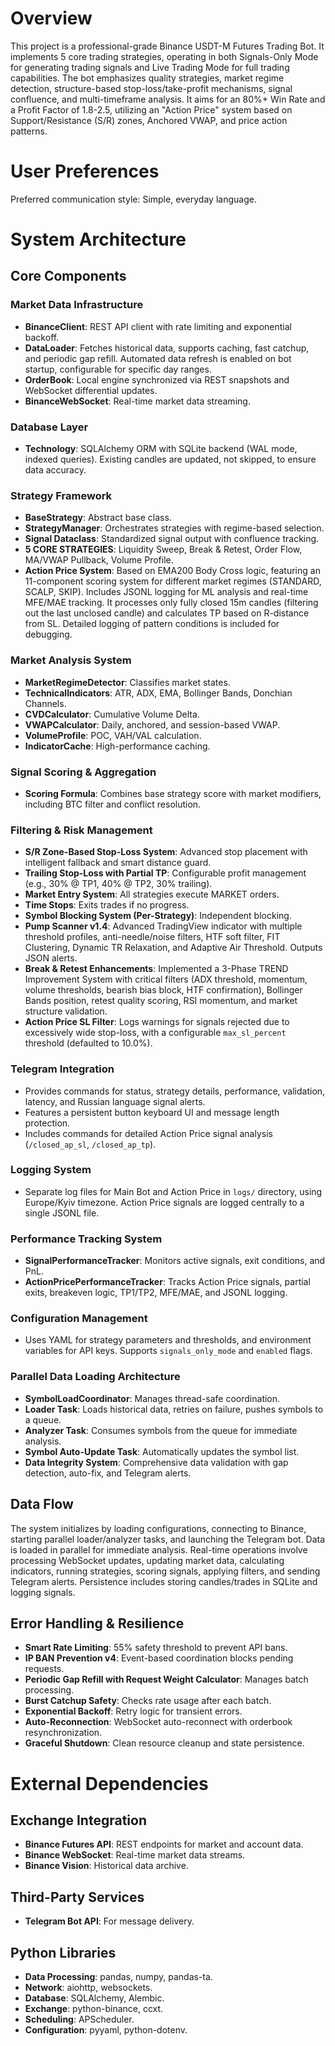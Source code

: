 # Overview

This project is a professional-grade Binance USDT-M Futures Trading Bot. It implements 5 core trading strategies, operating in both Signals-Only Mode for generating trading signals and Live Trading Mode for full trading capabilities. The bot emphasizes quality strategies, market regime detection, structure-based stop-loss/take-profit mechanisms, signal confluence, and multi-timeframe analysis. It aims for an 80%+ Win Rate and a Profit Factor of 1.8-2.5, utilizing an "Action Price" system based on Support/Resistance (S/R) zones, Anchored VWAP, and price action patterns.

# User Preferences

Preferred communication style: Simple, everyday language.

# System Architecture

## Core Components

### Market Data Infrastructure
- **BinanceClient**: REST API client with rate limiting and exponential backoff.
- **DataLoader**: Fetches historical data, supports caching, fast catchup, and periodic gap refill. Automated data refresh is enabled on bot startup, configurable for specific day ranges.
- **OrderBook**: Local engine synchronized via REST snapshots and WebSocket differential updates.
- **BinanceWebSocket**: Real-time market data streaming.

### Database Layer
- **Technology**: SQLAlchemy ORM with SQLite backend (WAL mode, indexed queries). Existing candles are updated, not skipped, to ensure data accuracy.

### Strategy Framework
- **BaseStrategy**: Abstract base class.
- **StrategyManager**: Orchestrates strategies with regime-based selection.
- **Signal Dataclass**: Standardized signal output with confluence tracking.
- **5 CORE STRATEGIES**: Liquidity Sweep, Break & Retest, Order Flow, MA/VWAP Pullback, Volume Profile.
- **Action Price System**: Based on EMA200 Body Cross logic, featuring an 11-component scoring system for different market regimes (STANDARD, SCALP, SKIP). Includes JSONL logging for ML analysis and real-time MFE/MAE tracking. It processes only fully closed 15m candles (filtering out the last unclosed candle) and calculates TP based on R-distance from SL. Detailed logging of pattern conditions is included for debugging.

### Market Analysis System
- **MarketRegimeDetector**: Classifies market states.
- **TechnicalIndicators**: ATR, ADX, EMA, Bollinger Bands, Donchian Channels.
- **CVDCalculator**: Cumulative Volume Delta.
- **VWAPCalculator**: Daily, anchored, and session-based VWAP.
- **VolumeProfile**: POC, VAH/VAL calculation.
- **IndicatorCache**: High-performance caching.

### Signal Scoring & Aggregation
- **Scoring Formula**: Combines base strategy score with market modifiers, including BTC filter and conflict resolution.

### Filtering & Risk Management
- **S/R Zone-Based Stop-Loss System**: Advanced stop placement with intelligent fallback and smart distance guard.
- **Trailing Stop-Loss with Partial TP**: Configurable profit management (e.g., 30% @ TP1, 40% @ TP2, 30% trailing).
- **Market Entry System**: All strategies execute MARKET orders.
- **Time Stops**: Exits trades if no progress.
- **Symbol Blocking System (Per-Strategy)**: Independent blocking.
- **Pump Scanner v1.4**: Advanced TradingView indicator with multiple threshold profiles, anti-needle/noise filters, HTF soft filter, FIT Clustering, Dynamic TR Relaxation, and Adaptive Air Threshold. Outputs JSON alerts.
- **Break & Retest Enhancements**: Implemented a 3-Phase TREND Improvement System with critical filters (ADX threshold, momentum, volume thresholds, bearish bias block, HTF confirmation), Bollinger Bands position, retest quality scoring, RSI momentum, and market structure validation.
- **Action Price SL Filter**: Logs warnings for signals rejected due to excessively wide stop-loss, with a configurable `max_sl_percent` threshold (defaulted to 10.0%).

### Telegram Integration
- Provides commands for status, strategy details, performance, validation, latency, and Russian language signal alerts.
- Features a persistent button keyboard UI and message length protection.
- Includes commands for detailed Action Price signal analysis (`/closed_ap_sl`, `/closed_ap_tp`).

### Logging System
- Separate log files for Main Bot and Action Price in `logs/` directory, using Europe/Kyiv timezone. Action Price signals are logged centrally to a single JSONL file.

### Performance Tracking System
- **SignalPerformanceTracker**: Monitors active signals, exit conditions, and PnL.
- **ActionPricePerformanceTracker**: Tracks Action Price signals, partial exits, breakeven logic, TP1/TP2, MFE/MAE, and JSONL logging.

### Configuration Management
- Uses YAML for strategy parameters and thresholds, and environment variables for API keys. Supports `signals_only_mode` and `enabled` flags.

### Parallel Data Loading Architecture
- **SymbolLoadCoordinator**: Manages thread-safe coordination.
- **Loader Task**: Loads historical data, retries on failure, pushes symbols to a queue.
- **Analyzer Task**: Consumes symbols from the queue for immediate analysis.
- **Symbol Auto-Update Task**: Automatically updates the symbol list.
- **Data Integrity System**: Comprehensive data validation with gap detection, auto-fix, and Telegram alerts.

## Data Flow
The system initializes by loading configurations, connecting to Binance, starting parallel loader/analyzer tasks, and launching the Telegram bot. Data is loaded in parallel for immediate analysis. Real-time operations involve processing WebSocket updates, updating market data, calculating indicators, running strategies, scoring signals, applying filters, and sending Telegram alerts. Persistence includes storing candles/trades in SQLite and logging signals.

## Error Handling & Resilience
- **Smart Rate Limiting**: 55% safety threshold to prevent API bans.
- **IP BAN Prevention v4**: Event-based coordination blocks pending requests.
- **Periodic Gap Refill with Request Weight Calculator**: Manages batch processing.
- **Burst Catchup Safety**: Checks rate usage after each batch.
- **Exponential Backoff**: Retry logic for transient errors.
- **Auto-Reconnection**: WebSocket auto-reconnect with orderbook resynchronization.
- **Graceful Shutdown**: Clean resource cleanup and state persistence.

# External Dependencies

## Exchange Integration
- **Binance Futures API**: REST endpoints for market and account data.
- **Binance WebSocket**: Real-time market data streams.
- **Binance Vision**: Historical data archive.

## Third-Party Services
- **Telegram Bot API**: For message delivery.

## Python Libraries
- **Data Processing**: pandas, numpy, pandas-ta.
- **Network**: aiohttp, websockets.
- **Database**: SQLAlchemy, Alembic.
- **Exchange**: python-binance, ccxt.
- **Scheduling**: APScheduler.
- **Configuration**: pyyaml, python-dotenv.